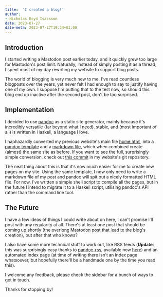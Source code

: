 ```yaml
---
title:  'I created a blog!'
author:
- Nicholas Boyd Isacsson
date: 2023-07-27
date-meta: 2023-07-27T19:34+02:00
---
```


## Introduction
I started writing a Mastodon post earlier today, and it quickly grew too large for Mastodon's post limit. Naturally, instead of simply posting it as a thread, I spent most of my day rewriting my website to support blog posts.

The world of blogging is very much new to me. I've read countless blogposts over the years, yet never felt I had enough to say to justify having one of my own. I suppose I'm putting that to the test now, so should this blog end up inactive after the second post, don't be too surprised.

## Implementation
I decided to use [pandoc](https://pandoc.org/) as a static site generator, mainly because it's incredibly versatile (far beyond what I need), stable, and (most important of all) is written in Haskell, a language I love.

I haphazardly converted my previous website's main file [home.html](https://github.com/nichobi/website/blob/352b0c23f36b017b7d09e64f0045d90bbd2a8be1/home.html), into a [pandoc template](https://github.com/nichobi/website/blob/1c2d4731727c8e3a97dc7a516552306b41542f55/template.html) and a [markdown file](https://github.com/nichobi/website/blob/1c2d4731727c8e3a97dc7a516552306b41542f55/home.md), which when combined create (almost) the same site as before. If you want to see the full, surprisingly simple conversion, check out [this commit](https://github.com/nichobi/website/commit/1c2d4731727c8e3a97dc7a516552306b41542f55) in my website's git repository.

The neat thing about this is that it's now much easier for me to create new pages on my site. Using the same template, I now only need to write a markdown file of my post and pandoc will spit out a nicely formatted HTML file. For now, I've written a simple shell script to compile all the pages, but in the future I intend to migrate it to a Haskell script, utilising pandoc's API rather than the command line tool.

## The Future
I have a few ideas of things I could write about on here, I can't promise I'll post with any regularity at all. There's at least one post that should be coming up shortly (the overlong Mastodon post that lead to the blog's creation), but after that who knows?

I also have some more technical stuff to work out, like RSS feeds (**Update**: this was surprisingly easy thanks to [pandoc-rss](https://github.com/chambln/pandoc-rss), available now [here](/feed.xml)) and an automated index page (at time of writing there isn't an index page whatsoever, but hopefully there'll be a handmade one by the time you read this).

I welcome any feedback, please check the sidebar for a bunch of ways to get in touch.

Thanks for stopping by!

